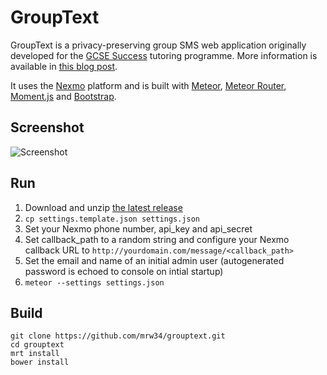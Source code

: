 GroupText
=========
GroupText is a privacy-preserving group SMS web application originally developed for the [GCSE Success](http://gcsesuccess.wordpress.com/) tutoring programme. More information is available in [this blog post](http://markwoodbridge.com/2013/09/05/grouptext.html).

It uses the [Nexmo](https://www.nexmo.com/) platform and is built with [Meteor](http://www.meteor.com/), [Meteor Router](https://github.com/tmeasday/meteor-router), [Moment.js](http://momentjs.com/) and [Bootstrap](http://getbootstrap.com/).

Screenshot
----------
![Screenshot](https://dl.dropboxusercontent.com/u/1120779/GroupText%20Screenshot.png)

Run
---
1. Download and unzip [the latest release](https://github.com/mrw34/grouptext/releases)
1. ```cp settings.template.json settings.json```
1. Set your Nexmo phone number, api\_key and api\_secret
1. Set callback\_path to a random string and configure your Nexmo callback URL to `http://yourdomain.com/message/<callback_path>`
1. Set the email and name of an initial admin user (autogenerated password is echoed to console on intial startup)
1. ```meteor --settings settings.json```

Build
-----
```
git clone https://github.com/mrw34/grouptext.git
cd grouptext
mrt install
bower install
```
